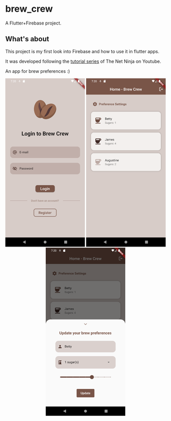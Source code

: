 # brew_crew

A Flutter+Firebase project.

## What's about

This project is my first look into Firebase and how to use it in flutter apps.

It was developed following the [tutorial series](https://youtube.com/playlist?list=PL4cUxeGkcC9j--TKIdkb3ISfRbJeJYQwC) of The Net Ninja on Youtube.

An app for brew preferences :)

<div align="center">
  <img src="login.png" width="250">
  <img src="home.png" width="250">
  <img src="preferences.png" width="250">
</div>
